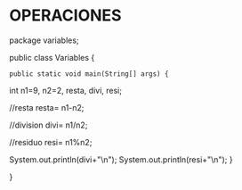 # OPERACIONES
package variables;


public class Variables {

   
    public static void main(String[] args) {
   int n1=9, n2=2, resta, divi, resi;
   
   
   
   //resta
   resta= n1-n2;
   
   //division
   divi= n1/n2;
   
   //residuo
   resi= n1%n2;
   
  System.out.println(divi+"\n");
  System.out.println(resi+"\n");
    }

}
